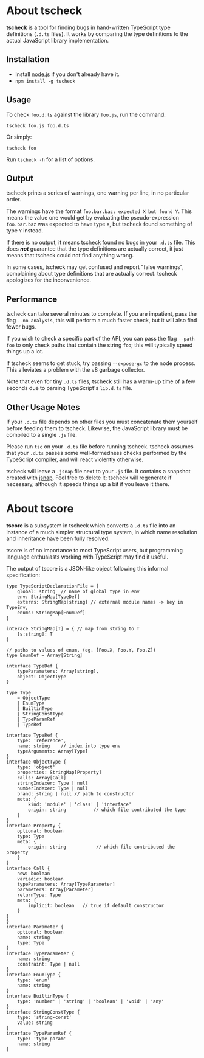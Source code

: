 About **tscheck**
=================

**tscheck** is a tool for finding bugs in hand-written TypeScript type definitions (`.d.ts` files). It works by comparing the type definitions to the actual JavaScript library implementation.

Installation
------------

 - Install [node.js](http://nodejs.org/) if you don't already have it.
 - `npm install -g tscheck`

Usage
-----

To check `foo.d.ts` against the library `foo.js`, run the command:

    tscheck foo.js foo.d.ts
    
Or simply:
    
    tscheck foo

Run `tscheck -h` for a list of options.

Output
------

tscheck prints a series of warnings, one warning per line, in no particular order.

The warnings have the format `foo.bar.baz: expected X but found Y`. This means the value one would get by evaluating the pseudo-expression `foo.bar.baz` was expected to have type `X`, but tscheck found something of type `Y` instead.

If there is no output, it means tscheck found no bugs in your `.d.ts` file. This does ***not*** guarantee that the type definitions are actually correct, it just means that tscheck could not find anything wrong.

In some cases, tscheck may get confused and report "false warnings", complaining about type definitions that are actually correct. tscheck apologizes for the inconvenience.


Performance
-----------

tscheck can take several minutes to complete. If you are impatient, pass the flag `--no-analysis`, this will perform a much faster check, but it will also find fewer bugs.

If you wish to check a specific part of the API, you can pass the flag `--path foo` to only check paths that contain the string `foo`; this will typically speed things up a lot.

If tscheck seems to get stuck, try passing `--expose-gc` to the node process. This alleviates a problem with the v8 garbage collector.

Note that even for tiny `.d.ts` files, tscheck still has a warm-up time of a few seconds due to parsing TypeScript's `lib.d.ts` file.

Other Usage Notes
-----------------

If your `.d.ts` file depends on other files you must concatenate them yourself before feeding them to tscheck. Likewise, the JavaScript library must be compiled to a single `.js` file.

Please run `tsc` on your `.d.ts` file before running tscheck. tscheck assumes that your `.d.ts` passes some well-formedness checks performed by the TypeScript compiler, and will react violently otherwise.

tscheck will leave a `.jsnap` file next to your `.js` file. It contains a snapshot created with [jsnap](https://github.com/asgerf/jsnap). Feel free to delete it; tscheck will regenerate if necessary, although it speeds things up a bit if you leave it there.

About **tscore**
============

**tscore** is a subsystem in tscheck which converts a `.d.ts` file into an instance of a much simpler structural type system, in which name resolution and inheritance have been fully resolved.

tscore is of no importance to most TypeScript users, but programming language enthusiasts working with TypeScript may find it useful.

The output of tscore is a JSON-like object following this informal specification:

```
type TypeScriptDeclarationFile = {
	global: string 	// name of global type in env
	env: StringMap[TypeDef]
	externs: StringMap[string] // external module names -> key in TypeEnv,
	enums: StringMap[EnumDef]
}

interace StringMap[T] = { // map from string to T
	[s:string]: T 	
}

// paths to values of enum, (eg. [Foo.X, Foo.Y, Foo.Z])
type EnumDef = Array[String] 

interface TypeDef {
	typeParameters: Array[string],
	object: ObjectType
}

type Type
	= ObjectType 
	| EnumType 
	| BuiltinType 
	| StringConstType 
	| TypeParamRef 
	| TypeRef

interface TypeRef {
	type: 'reference',
	name: string 	// index into type env
	typeArguments: Array[Type]
}
interface ObjectType {
	type: 'object'
	properties: StringMap[Property]
	calls: Array[Call]
	stringIndexer: Type | null
	numberIndexer: Type | null
	brand: string | null // path to constructor
	meta: {
		kind: 'module' | 'class' | 'interface'
		origin: string 			// which file contributed the type
	}
}
interface Property {
	optional: boolean
	type: Type
	meta: {
		origin: string  	     // which file contributed the property
	}
}
interface Call {
	new: boolean
	variadic: boolean
	typeParameters: Array[TypeParameter]
	parameters: Array[Parameter]
	returnType: Type
	meta: {
		implicit: boolean 	// true if default constructor
	}
}
}
interface Parameter {
	optional: boolean
	name: string
	type: Type
}
interface TypeParameter {
	name: string
	constraint: Type | null
}
interface EnumType {
	type: 'enum'
	name: string
}
interface BuiltinType {
	type: 'number' | 'string' | 'boolean' | 'void' | 'any'
}
interface StringConstType {
	type: 'string-const'
	value: string
}
interface TypeParamRef {
	type: 'type-param'
	name: string
}
```
